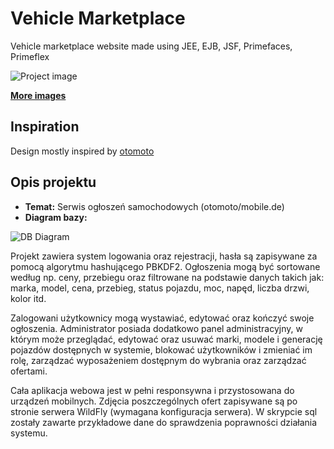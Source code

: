 # Vehicle Marketplace

Vehicle marketplace website made using JEE, EJB, JSF, Primefaces, Primeflex

![Project image](/project_images/img_02.png)

**[More images](project_images/)**

## Inspiration

Design mostly inspired by [otomoto](https://www.otomoto.pl/) 

## Opis projektu

* **Temat:** Serwis ogłoszeń samochodowych (otomoto/mobile.de)
* **Diagram bazy:** 

![DB Diagram](/sql/diagram.png)

Projekt zawiera system logowania oraz rejestracji, hasła są zapisywane za pomocą algorytmu hashującego PBKDF2. 
Ogłoszenia mogą być sortowane według np. ceny, przebiegu oraz filtrowane na podstawie danych takich jak: marka, model, cena, przebieg, status pojazdu, moc, napęd, liczba drzwi, kolor itd.

Zalogowani użytkownicy mogą wystawiać, edytować oraz kończyć swoje ogłoszenia.
Administrator posiada dodatkowo panel administracyjny, w którym może przeglądać, edytować oraz usuwać marki, modele i generację pojazdów dostępnych w systemie, blokować użytkowników i zmieniać im rolę, zarządzać wyposażeniem dostępnym do wybrania oraz zarządzać ofertami.

Cała aplikacja webowa jest w pełni responsywna i przystosowana do urządzeń mobilnych.
Zdjęcia poszczególnych ofert zapisywane są po stronie serwera WildFly (wymagana konfiguracja serwera).
W skrypcie sql zostały zawarte przykładowe dane do sprawdzenia poprawności działania systemu.
